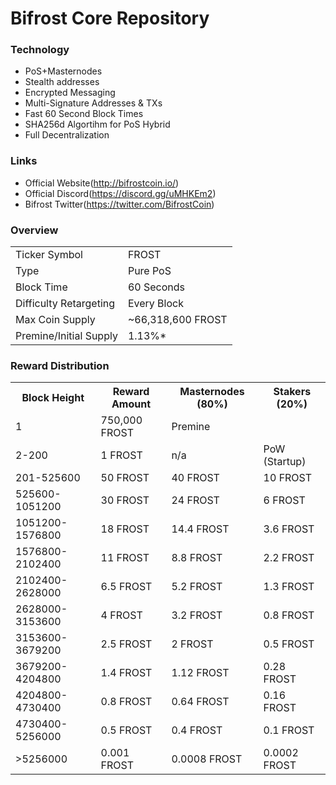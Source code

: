 Bifrost Core Repository
=======================

### Technology
* PoS+Masternodes
* Stealth addresses
* Encrypted Messaging
* Multi-Signature Addresses & TXs
* Fast 60 Second Block Times
* SHA256d Algortihm for PoS Hybrid
* Full Decentralization

### Links
* Official Website(http://bifrostcoin.io/)
* Official Discord(https://discord.gg/uMHKEm2)
* Bifrost Twitter(https://twitter.com/BifrostCoin)

### Overview
<table>
<tr><td>Ticker Symbol</td><td>FROST</td></tr>
<tr><td>Type</td><td>Pure PoS</td></tr>
<tr><td>Block Time</td><td>60 Seconds</td></tr>
<tr><td>Difficulty Retargeting</td><td>Every Block</td></tr>
<tr><td>Max Coin Supply</td><td>~66,318,600 FROST</td></tr>
<tr><td>Premine/Initial Supply</td><td>1.13%*</td></tr>
</table>

### Reward Distribution
<table>
<tr><th>Block Height</th><th>Reward Amount</th><th>Masternodes (80%)</th><th>Stakers (20%)</th></tr>
<tr><td>1</td><td>750,000 FROST</td><td  colspan=2>Premine</td></tr>
<tr><td>2-200</td><td>1 FROST</td><td>n/a</td><td>PoW (Startup)</td></tr>
<tr><td>201-525600</td><td>50 FROST</td><td>40 FROST</td><td>10 FROST</td></tr>
<tr><td>525600-1051200</td><td>30 FROST</td><td>24 FROST</td><td>6 FROST</td></tr>
<tr><td>1051200-1576800</td><td>18 FROST</td><td>14.4 FROST</td><td>3.6 FROST</td></tr>
<tr><td>1576800-2102400</td><td>11 FROST</td><td>8.8 FROST</td><td>2.2 FROST</td></tr>
<tr><td>2102400-2628000</td><td>6.5 FROST</td><td>5.2 FROST</td><td>1.3 FROST</td></tr>
<tr><td>2628000-3153600</td><td>4 FROST</td><td>3.2 FROST</td><td>0.8 FROST</td></tr>
<tr><td>3153600-3679200</td><td>2.5 FROST</td><td>2 FROST</td><td>0.5 FROST</td></tr>
<tr><td>3679200-4204800</td><td>1.4 FROST</td><td>1.12 FROST</td><td>0.28 FROST</td></tr>
<tr><td>4204800-4730400</td><td>0.8 FROST</td><td>0.64 FROST</td><td>0.16 FROST</td></tr>
<tr><td>4730400-5256000</td><td>0.5 FROST</td><td>0.4 FROST</td><td>0.1 FROST</td></tr>
<tr><td>>5256000</td><td>0.001 FROST</td><td>0.0008 FROST</td><td>0.0002 FROST</td></tr>
</table>
